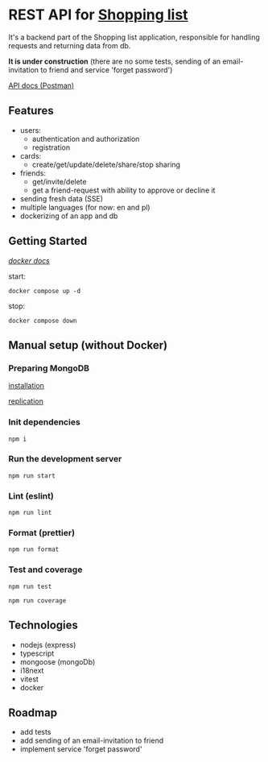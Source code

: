 # REST API for [Shopping list](https://github.com/jovani-x/shopping-list-next)

It's a backend part of the Shopping list application, responsible for handling requests and returning data from db.

**It is under construction** (there are no some tests, sending of an email-invitation to friend and service 'forget password')

[API docs (Postman)](https://documenter.getpostman.com/view/35059519/2sAXjGbDuy)

## Features

- users:
  - authentication and authorization
  - registration
- cards:
  - create/get/update/delete/share/stop sharing
- friends:
  - get/invite/delete
  - get a friend-request with ability to approve or decline it
- sending fresh data (SSE)
- multiple languages (for now: en and pl)
- dockerizing of an app and db

## Getting Started

_[docker docs](https://docs.docker.com/get-started/)_

start:

```
docker compose up -d
```

stop:

```
docker compose down
```

## Manual setup (without Docker)

### Preparing MongoDB

[installation](https://www.mongodb.com/docs/manual/installation/)

[replication](https://www.mongodb.com/resources/products/capabilities/replication)

### Init dependencies

```
npm i
```

### Run the development server

```
npm run start
```

### Lint (eslint)

```
npm run lint
```

### Format (prettier)

```
npm run format
```

### Test and coverage

```
npm run test
```

```
npm run coverage
```

## Technologies

- nodejs (express)
- typescript
- mongoose (mongoDb)
- i18next
- vitest
- docker

## Roadmap

- add tests
- add sending of an email-invitation to friend
- implement service 'forget password'
